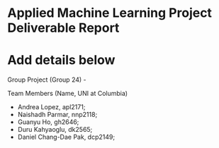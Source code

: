 # Applied Machine Learning Project Deliverable Report

# Add details below
Group Project (Group 24) -

Team Members (Name, UNI at Columbia)
- Andrea Lopez, apl2171; 
- Naishadh Parmar, nnp2118;
- Guanyu Ho, gh2646;
- Duru Kahyaoglu, dk2565;
- Daniel Chang-Dae Pak, dcp2149;